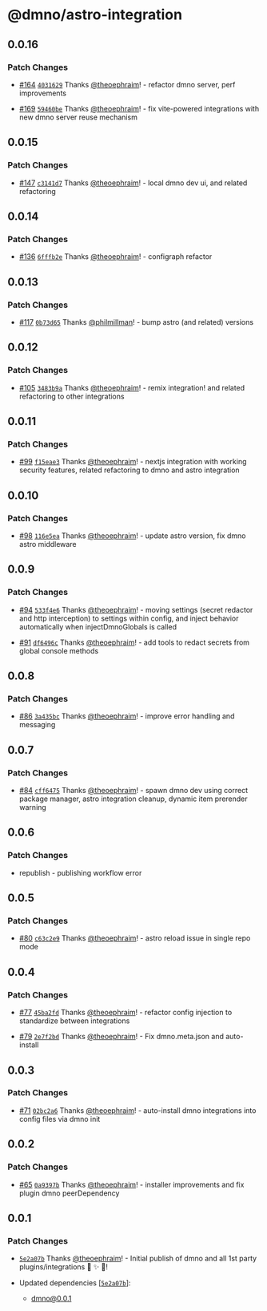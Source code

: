 # @dmno/astro-integration

## 0.0.16

### Patch Changes

- [#164](https://github.com/dmno-dev/dmno/pull/164) [`4031629`](https://github.com/dmno-dev/dmno/commit/4031629e79183e37c7dc06983c6b87582ef3d2de) Thanks [@theoephraim](https://github.com/theoephraim)! - refactor dmno server, perf improvements

- [#169](https://github.com/dmno-dev/dmno/pull/169) [`59460be`](https://github.com/dmno-dev/dmno/commit/59460be3a66e6b54dc6c909c2476c1674d68612b) Thanks [@theoephraim](https://github.com/theoephraim)! - fix vite-powered integrations with new dmno server reuse mechanism

## 0.0.15

### Patch Changes

- [#147](https://github.com/dmno-dev/dmno/pull/147) [`c3141d7`](https://github.com/dmno-dev/dmno/commit/c3141d7113d0447830405fe4f01e17fc0072ca31) Thanks [@theoephraim](https://github.com/theoephraim)! - local dmno dev ui, and related refactoring

## 0.0.14

### Patch Changes

- [#136](https://github.com/dmno-dev/dmno/pull/136) [`6fffb2e`](https://github.com/dmno-dev/dmno/commit/6fffb2e4bb52be1424c1c8878ad48d6c98c8ae14) Thanks [@theoephraim](https://github.com/theoephraim)! - configraph refactor

## 0.0.13

### Patch Changes

- [#117](https://github.com/dmno-dev/dmno/pull/117) [`0b73d65`](https://github.com/dmno-dev/dmno/commit/0b73d6528bde14b32b79cf15bf5752d5bdcd8045) Thanks [@philmillman](https://github.com/philmillman)! - bump astro (and related) versions

## 0.0.12

### Patch Changes

- [#105](https://github.com/dmno-dev/dmno/pull/105) [`3483b9a`](https://github.com/dmno-dev/dmno/commit/3483b9a55459fae363d3618d993a19f83925d80f) Thanks [@theoephraim](https://github.com/theoephraim)! - remix integration! and related refactoring to other integrations

## 0.0.11

### Patch Changes

- [#99](https://github.com/dmno-dev/dmno/pull/99) [`f15eae3`](https://github.com/dmno-dev/dmno/commit/f15eae366c6ccd20228a1b3b13f954c02d052ae7) Thanks [@theoephraim](https://github.com/theoephraim)! - nextjs integration with working security features, related refactoring to dmno and astro integration

## 0.0.10

### Patch Changes

- [#98](https://github.com/dmno-dev/dmno/pull/98) [`116e5ea`](https://github.com/dmno-dev/dmno/commit/116e5eabc852a90737b29947bc2ba7eaf85bd3b9) Thanks [@theoephraim](https://github.com/theoephraim)! - update astro version, fix dmno astro middleware

## 0.0.9

### Patch Changes

- [#94](https://github.com/dmno-dev/dmno/pull/94) [`533f4e6`](https://github.com/dmno-dev/dmno/commit/533f4e6dae7802f4e1f501d65aa1e1b5dcd9e3eb) Thanks [@theoephraim](https://github.com/theoephraim)! - moving settings (secret redactor and http interception) to
  settings within config, and inject behavior automatically when
  injectDmnoGlobals is called

- [#91](https://github.com/dmno-dev/dmno/pull/91) [`df6496c`](https://github.com/dmno-dev/dmno/commit/df6496c8bd77d4756ab5a6968f3b11203f43c50c) Thanks [@theoephraim](https://github.com/theoephraim)! - add tools to redact secrets from global console methods

## 0.0.8

### Patch Changes

- [#86](https://github.com/dmno-dev/dmno/pull/86) [`3a435bc`](https://github.com/dmno-dev/dmno/commit/3a435bcc95ec55ff755d6f2023b6aec2af171eab) Thanks [@theoephraim](https://github.com/theoephraim)! - improve error handling and messaging

## 0.0.7

### Patch Changes

- [#84](https://github.com/dmno-dev/dmno/pull/84) [`cff6475`](https://github.com/dmno-dev/dmno/commit/cff6475e3a45418ace18cbb2851a5c133713d26e) Thanks [@theoephraim](https://github.com/theoephraim)! - spawn dmno dev using correct package manager, astro integration cleanup, dynamic item prerender warning

## 0.0.6

### Patch Changes

- republish - publishing workflow error

## 0.0.5

### Patch Changes

- [#80](https://github.com/dmno-dev/dmno/pull/80) [`c63c2e9`](https://github.com/dmno-dev/dmno/commit/c63c2e9f89c1c83f348bf8fed810c56c32f3d609) Thanks [@theoephraim](https://github.com/theoephraim)! - astro reload issue in single repo mode

## 0.0.4

### Patch Changes

- [#77](https://github.com/dmno-dev/dmno/pull/77) [`45ba2fd`](https://github.com/dmno-dev/dmno/commit/45ba2fd2a5407594cd540940b8f313f53de113aa) Thanks [@theoephraim](https://github.com/theoephraim)! - refactor config injection to standardize between integrations

- [#79](https://github.com/dmno-dev/dmno/pull/79) [`2e7f2bd`](https://github.com/dmno-dev/dmno/commit/2e7f2bd02d2c7f8a49121d7d0d9c65e7f8063079) Thanks [@theoephraim](https://github.com/theoephraim)! - Fix dmno.meta.json and auto-install

## 0.0.3

### Patch Changes

- [#71](https://github.com/dmno-dev/dmno/pull/71) [`02bc2a6`](https://github.com/dmno-dev/dmno/commit/02bc2a63c8f5e814170c08caa40e886081c40445) Thanks [@theoephraim](https://github.com/theoephraim)! - auto-install dmno integrations into config files via dmno init

## 0.0.2

### Patch Changes

- [#65](https://github.com/dmno-dev/dmno/pull/65) [`0a9397b`](https://github.com/dmno-dev/dmno/commit/0a9397b3f65308a899fde1cf4b42c3514ab73fb2) Thanks [@theoephraim](https://github.com/theoephraim)! - installer improvements and fix plugin dmno peerDependency

## 0.0.1

### Patch Changes

- [`5e2a07b`](https://github.com/dmno-dev/dmno/commit/5e2a07b3fc9571f7eab593a2162a6fda5e987402) Thanks [@theoephraim](https://github.com/theoephraim)! - Initial publish of dmno and all 1st party plugins/integrations 🎉 ✨ 🚀!

- Updated dependencies [[`5e2a07b`](https://github.com/dmno-dev/dmno/commit/5e2a07b3fc9571f7eab593a2162a6fda5e987402)]:
  - dmno@0.0.1
